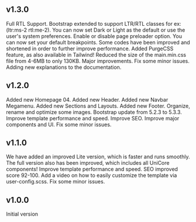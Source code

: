 ## v1.3.0
Full RTL Support.
Bootstrap extended to support LTR/RTL classes for ex: (ltr:ms-2 rtl:me-2).
You can now set Dark or Light as the default or use the user's system preferences.
Enable or disable page preloader option.
You can now set your default breakpoints.
Some codes have been improved and shortened in order to further improve performance.
Added PurgeCSS feature, as also available in Tailwind!
Reduced the size of the main.min.css file from 4-6MB to only 130KB.
Major improvements.
Fix some minor issues.
Adding new explanations to the documentation.

## v1.2.0
Added new Homepage 04.
Added new Header.
Added new Navbar Megamenu.
Added new Sections and Layouts.
Added new Footer.
Organize, rename and optimize some images.
Bootstrap update from 5.2.3 to 5.3.3.
Improve template performance and speed.
Improve SEO.
Improve major components and UI.
Fix some minor issues.

## v1.1.0
We have added an improved Lite version, which is faster and runs smoothly.
The full version also has been improved,  which includes all UniCore components!
Improve template performance and speed.
SEO improved score 92-100.
Add a video on how to easily customize the template via user-config.scss.
Fix some minor issues.

## v1.0.0
Initial version